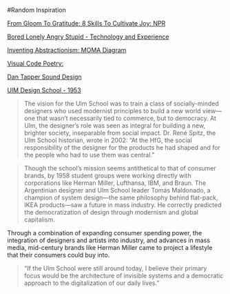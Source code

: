 #Random Inspiration


[From Gloom To Gratitude: 8 Skills To Cultivate Joy: NPR](https://www.npr.org/sections/health-shots/2019/05/05/719780061/from-gloom-to-gratitude-8-skills-to-cultivate-joy)


[ Bored Lonely Angry Stupid - Technology and Experience](https://www.vox.com/recode/2019/5/2/18510958/social-media-addiction-boredom-loneliness-society-technology-smart-phones)


[Inventing Abstractionism: MOMA Diagram](https://hyperallergic.com/57599/amazing-new-graph-drawing-charts-the-invention-of-abstraction/)

[Visual Code Poetry: ](https://visualcodepoems.tumblr.com/archive) 

[Dan Tapper Sound Design ](https://dantappersounddesign.com/)


[UlM Design School - 1953](https://www.artsy.net/article/artsy-editorial-bauhaus-lesser-known-ulm-school-seismic-impact-design)
>The vision for the Ulm School was to train a class of socially-minded designers who used modernist principles to build a new world view—one that wasn’t necessarily tied to commerce, but to democracy. At Ulm, the designer’s role was seen as integral for building a new, brighter society, inseparable from social impact. Dr. René Spitz, the Ulm School historian, wrote in 2002: “At the HfG, the social responsibility of the designer for the products he had shaped and for the people who had to use them was central.”

>Though the school’s mission seems antithetical to that of consumer brands, by 1958 student groups were working directly with corporations like Herman Miller, Lufthansa, IBM, and Braun. The Argentinian designer and Ulm School leader Tomás Maldonado, a champion of system design—the same philosophy behind flat-pack, IKEA products—saw a future in mass industry. He correctly predicted the democratization of design through modernism and global capitalism.

Through a combination of expanding consumer spending power, the integration of designers and artists into industry, and advances in mass media, mid-century brands like Herman Miller came to project a lifestyle that their consumers could buy into.

>“If the Ulm School were still around today, I believe their primary focus would be the architecture of invisible systems and a democratic approach to the digitalization of our daily lives.”